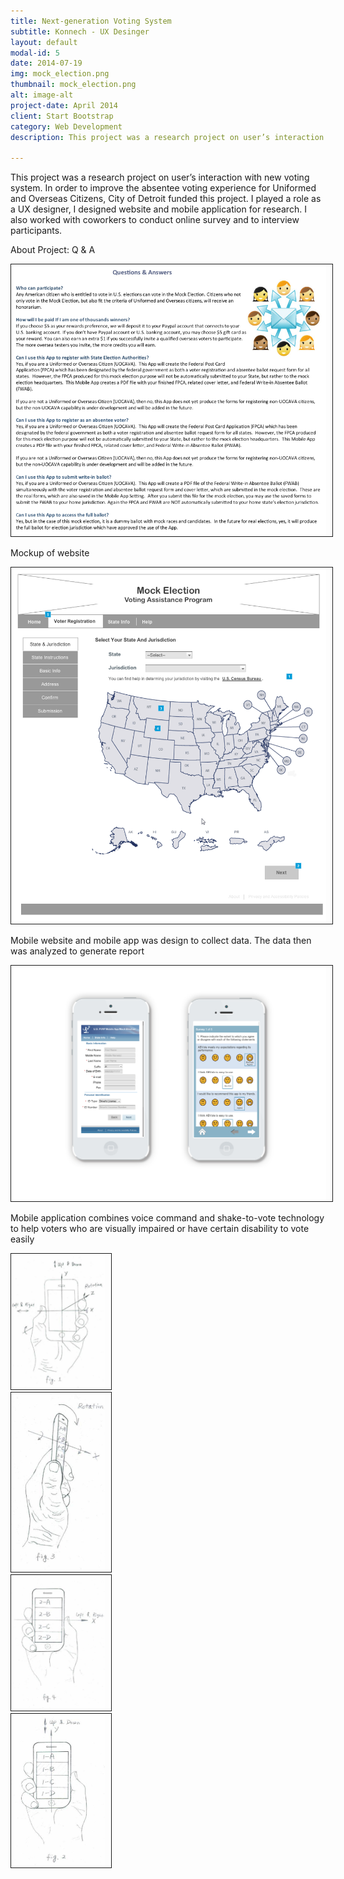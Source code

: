 ```yaml
---
title: Next-generation Voting System
subtitle: Konnech - UX Desinger
layout: default
modal-id: 5
date: 2014-07-19
img: mock_election.png
thumbnail: mock_election.png
alt: image-alt
project-date: April 2014
client: Start Bootstrap
category: Web Development
description: This project was a research project on user’s interaction with new voting system. In order to improve the absentee voting experience for Uniformed and Overseas Citizens, City of Detroit funded this project. I played a role as a UX designer, I designed website and mobile application for research. I also worked with coworkers to conduct online survey and interview participants.

---
```

This project was a research project on user’s interaction with new voting system. In order to improve the absentee voting experience for Uniformed and Overseas Citizens, City of Detroit funded this project. I played a role as a UX designer, I designed website and mobile application for research. I also worked with coworkers to conduct online survey and to interview participants.

About Project: Q & A  

<img src="img/portfolio/MockElection/questions_answer2.png" width="800px" border="1px" style="PADDING-RIGHT: 10px" class="img-responsive img-centered">  

Mockup of website 

<img src="img/portfolio/MockElection/Abvote_resident-state___jurisdiction.png" width="600px" border="1px" style="PADDING-RIGHT: 10px" class="img-responsive img-centered">  

Mobile website and mobile app was design to collect data. The data then was analyzed to generate report

<img src="img/portfolio/MockElection/mobile.jpg" width="600px" border="1px" style="PADDING-RIGHT: 10px" class="img-responsive img-centered"> 



<p>Mobile application combines voice command and shake-to-vote technology to help voters who are visually impaired or have certain disability to vote easily
</p>

<div><div class="col-sm-3">
<img src="img/portfolio/MockElection/Abvote-hand.png" border="1px" style="max-width: 150px; PADDING-RIGHT: 10px" class="img-responsive img-centered"> 
</div>
<div class="col-sm-3">
<img src="img/portfolio/MockElection/Abvote-hand2.png" border="1px" style="max-width: 150px; PADDING-RIGHT: 10px" class="img-responsive img-centered"> 
</div>
<div class="col-sm-3">
<img src="img/portfolio/MockElection/Abvote-hand4.png" border="1px" style="max-width: 150px; PADDING-RIGHT: 10px" class="img-responsive img-centered">
</div>
<div class="col-sm-3"> 
<img src="img/portfolio/MockElection/Abvote-hand5.png" border="1px" style="max-width: 150px; PADDING-RIGHT: 10px" class="img-responsive img-centered"> 
</div></div>


<script>
  (function(i,s,o,g,r,a,m){i['GoogleAnalyticsObject']=r;i[r]=i[r]||function(){
  (i[r].q=i[r].q||[]).push(arguments)},i[r].l=1*new Date();a=s.createElement(o),
  m=s.getElementsByTagName(o)[0];a.async=1;a.src=g;m.parentNode.insertBefore(a,m)
  })(window,document,'script','//www.google-analytics.com/analytics.js','ga');

  ga('create', 'UA-57711404-1', 'auto');
  ga('send', 'pageview');

</script>